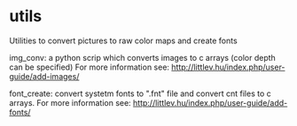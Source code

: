 # utils
Utilities to convert pictures to raw color maps and create fonts

img_conv: a python scrip which converts images to c arrays (color depth can be specified) For more information see: http://littlev.hu/index.php/user-guide/add-images/

font_create: convert systetm fonts to ".fnt" file and convert cnt files to c arrays. For more information see: http://littlev.hu/index.php/user-guide/add-fonts/
